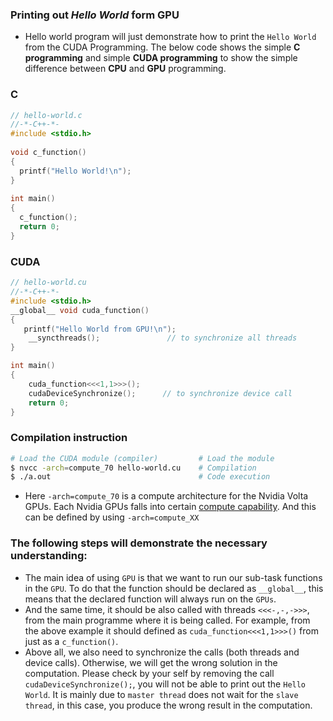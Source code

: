 ### Printing out _Hello World_ form GPU

* Hello world program will just demonstrate how to
print the `Hello World` from the CUDA Programming.
The below code shows the simple **C programming**
and simple **CUDA programming** to show the simple
difference between **CPU** and **GPU** programming. 

### C
~~~ cpp
// hello-world.c
//-*-C++-*-
#include <stdio.h>                                    
                                                      
void c_function()                                       
{                                                     
  printf("Hello World!\n");                           
}                                                     
                                                      
int main()                                            
{                                                     
  c_function();                                         
  return 0;                                           
}
~~~

### CUDA
~~~ cpp
// hello-world.cu
//-*-C++-*-
#include <stdio.h> 
__global__ void cuda_function()
{
   printf("Hello World from GPU!\n"); 
    __syncthreads();               // to synchronize all threads
}

int main()
{
    cuda_function<<<1,1>>>();
    cudaDeviceSynchronize();      // to synchronize device call
    return 0;
}
~~~  

### Compilation instruction

~~~bash
# Load the CUDA module (compiler)         # Load the module
$ nvcc -arch=compute_70 hello-world.cu    # Compilation
$ ./a.out                                 # Code execution
~~~

* Here `-arch=compute_70` is a compute architecture
for the Nvidia Volta GPUs. Each Nvidia GPUs falls into
certain [compute capability](https://docs.nvidia.com/cuda/cuda-c-programming-guide/index.html#compute-capabilities).
And this can be defined by using `-arch=compute_XX`

### The following steps will demonstrate the necessary understanding:
* The main idea of using `GPU` is that we want to run our sub-task
functions in the `GPU`. To do that the function should be declared
as `__global__`, this means that the declared function will always run on the `GPUs`.
* And the same time, it should be also called with threads `<<<-,-,->>>`,
from the main programme where it is being called. For example,
from the above example it should defined as `cuda_function<<<1,1>>>()`
from just as a `c_function()`. 
* Above all, we also need to synchronize the calls (both threads and device calls).
Otherwise, we will get the wrong solution in the computation.
Please check by your self by removing the call `cudaDeviceSynchronize();`,
you will not be able to print out the `Hello World`.
It is mainly due to `master thread` does not wait for the `slave thread`,
in this case, you produce the wrong result in the computation.         